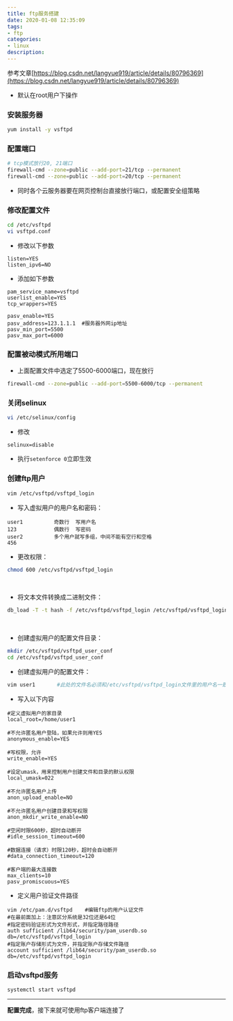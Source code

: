 ```yaml
---
title: ftp服务搭建
date: 2020-01-08 12:35:09
tags:
- ftp
categories:
- linux
description:
---
```


参考文章[https://blog.csdn.net/langyue919/article/details/80796369](https://blog.csdn.net/langyue919/article/details/80796369)

<!--more-->

* 默认在root用户下操作
### 安装服务器
```bash
yum install -y vsftpd
```

### 配置端口
```bash
# tcp模式放行20, 21端口
firewall-cmd --zone=public --add-port=21/tcp --permanent
firewall-cmd --zone=public --add-port=20/tcp --permanent
```

* 同时各个云服务器要在网页控制台直接放行端口，或配置安全组策略

### 修改配置文件
```bash
cd /etc/vsftpd
vi vsftpd.conf
```

* 修改以下参数
```
listen=YES
listen_ipv6=NO
```

* 添加如下参数
```
pam_service_name=vsftpd
userlist_enable=YES
tcp_wrappers=YES

pasv_enable=YES
pasv_address=123.1.1.1  #服务器外网ip地址
pasv_min_port=5500
pasv_max_port=6000
```

### 配置被动模式所用端口
* 上面配置文件中选定了5500-6000端口，现在放行
```bash
firewall-cmd --zone=public --add-port=5500-6000/tcp --permanent
```

### 关闭selinux
```bash
vi /etc/selinux/config
```

* 修改
```
selinux=disable
```

* 执行`setenforce 0`立即生效

### 创建ftp用户
```bash
vim /etc/vsftpd/vsftpd_login
```

* 写入虚拟用户的用户名和密码：
```
user1          奇数行  写用户名
123            偶数行  写密码
user2          多个用户就写多组，中间不能有空行和空格
456
```

* 更改权限：
```bash
chmod 600 /etc/vsftpd/vsftpd_login
```
 

* 将文本文件转换成二进制文件：
```bash
db_load -T -t hash -f /etc/vsftpd/vsftpd_login /etc/vsftpd/vsftpd_login.db
```
 

* 创建虚拟用户的配置文件目录：
```bash
mkdir /etc/vsftpd/vsftpd_user_conf
cd /etc/vsftpd/vsftpd_user_conf
```

* 创建虚拟用户的配置文件：
```bash
vim user1       #此处的文件名必须和/etc/vsftpd/vsftpd_login文件里的用户名一致
```

* 写入以下内容
```
#定义虚拟用户的家目录
local_root=/home/user1

#不允许匿名用户登陆，如果允许则用YES
anonymous_enable=YES

#写权限，允许
write_enable=YES

#设定umask，用来控制用户创建文件和目录的默认权限
local_umask=022

#不允许匿名用户上传
anon_upload_enable=NO

#不允许匿名用户创建目录和写权限
anon_mkdir_write_enable=NO

#空闲时限600秒，超时自动断开
#idle_session_timeout=600

#数据连接（请求）时限120秒，超时会自动断开
#data_connection_timeout=120

#客户端的最大连接数
max_clients=10
pasv_promiscuous=YES
```

* 定义用户验证文件路径
```
vim /etc/pam.d/vsftpd    #编辑ftp的用户认证文件
#在最前面加上：注意区分系统是32位还是64位
#指定密码验证形式为文件形式，并指定路径路径
auth sufficient /lib64/security/pam_userdb.so db=/etc/vsftpd/vsftpd_login 
#指定账户存储形式为文件，并指定账户存储文件路径
account sufficient /lib64/security/pam_userdb.so db=/etc/vsftpd/vsftpd_login
```

### 启动vsftpd服务
```
systemctl start vsftpd
```

---

**配置完成**，接下来就可使用ftp客户端连接了
